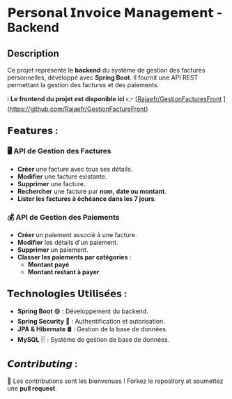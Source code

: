 
# **𝗣𝗲𝗿𝘀𝗼𝗻𝗮𝗹 𝗜𝗻𝘃𝗼𝗶𝗰𝗲 𝗠𝗮𝗻𝗮𝗴𝗲𝗺𝗲𝗻𝘁 - Backend**  

## **Description**  
Ce projet représente le **backend** du système de gestion des factures personnelles, développé avec **Spring Boot**. Il fournit une API REST permettant la gestion des factures et des paiements.  

ℹ️ **Le frontend du projet est disponible ici** 👉 [[Rajaefr/GestionFacturesFront](https://github.com/Rajaefr/GestionFacturesFront)  ](https://github.com/Rajaefr/GestionFactureFront)

## **𝗙𝗲𝗮𝘁𝘂𝗿𝗲𝘀 :**  
### 🖥 **API de Gestion des Factures**  
- **Créer** une facture avec tous ses détails.  
- **Modifier** une facture existante.  
- **Supprimer** une facture.  
- **Rechercher** une facture par **nom, date ou montant**.  
- **Lister les factures à échéance dans les 7 jours**.  

### 💰 **API de Gestion des Paiements**  
- **Créer** un paiement associé à une facture.  
- **Modifier** les détails d'un paiement.  
- **Supprimer** un paiement.  
- **Classer les paiements par catégories** :  
  - **Montant payé**  
  - **Montant restant à payer**  

## **𝗧𝗲𝗰𝗵𝗻𝗼𝗹𝗼𝗴𝗶𝗲𝘀 𝗨𝘁𝗶𝗹𝗶𝘀𝗲́𝗲𝘀 :**  
- **Spring Boot** 🟢 : Développement du backend.  
- **Spring Security** 🔐 : Authentification et autorisation.  
- **JPA & Hibernate** 🛢 : Gestion de la base de données.  
- **MySQL** 🗄 : Système de gestion de base de données.  

## **𝘾𝙤𝙣𝙩𝙧𝙞𝙗𝙪𝙩𝙞𝙣𝙜 :**  
🚀 Les contributions sont les bienvenues ! Forkez le repository et soumettez une **pull request**.  

